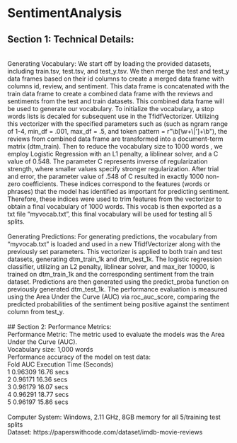 # SentimentAnalysis
## Section 1: Technical Details:
<br />
Generating Vocabulary:
	We start off by loading the provided datasets, including train.tsv, test.tsv, and test_y.tsv. We then merge the test and test_y data frames based on their id columns to create a merged data frame with columns id, review, and sentiment. This data frame is concatenated with the train data frame to create a combined data frame with the reviews and sentiments from the test and train datasets. This combined data frame will be used to generate our vocabulary. To initialize the vocabulary, a stop words lists is decaled for subsequent use in the TfidfVectorizer. Utilizing this vectorizer with the specified parameters such as (such as ngram range of 1-4, min_df = .001, max_df = .5, and token pattern = r”\b[\w+\|']+\b"), the reviews from combined data frame are transformed into a document-term matrix (dtm_train). Then to reduce the vocabulary size to 1000 words , we employ Logistic Regression with an L1 penalty, a liblinear solver, and a C value of 0.548. The parameter C represents inverse of regularization strength, where smaller values specify stronger regularization. After trial and error, the parameter value of .548 of C resulted in exactly 1000 non-zero coefficients. These indices correspond to the features (words or phrases) that the model has identified as important for predicting sentiment. Therefore, these indices were used to trim features from the vectorizer to obtain a final vocabulary of 1000 words. This vocab is then exported as a txt file “myvocab.txt”, this final vocabulary will be used for testing all 5 splits.
<br />
<br />
Generating Predictions:
	For generating predictions, the vocabulary from “myvocab.txt” is loaded and used in a new TfidfVectorizer along with the previously set parameters. This vectorizer is applied to both train and test datasets, generating dtm_train_1k and dtm_test_1k. The logistic regression classifier, utilizing an L2 penalty, liblinear solver, and max_iter 10000, is trained on dtm_train_1k and the corresponding sentiment from the train dataset. Predictions are then generated using the predict_proba function on previously generated dtm_test_1k. The performance evaluation is measured using the Area Under the Curve (AUC) via roc_auc_score, comparing the predicted probabilities of the sentiment being positive against the sentiment column from test_y.
<br />
<br />
## Section 2: Performance Metrics: 
<br />
Performance Metric: The metric used to evaluate the models was the Area Under the Curve (AUC). 
<br />
Vocabulary size: 1,000 words
<br />
Performance accuracy of the model on test data:
<br />
Fold	AUC	Execution Time (Seconds)
<br />
1	0.96309	16.76 secs
<br />
2	0.96171	16.36 secs
<br />
3	0.96179	16.07 secs
<br />
4	0.96291	18.77 secs
<br />
5	0.96197	15.86 secs
<br />
<br />
Computer System: Windows, 2.11 GHz, 8GB memory for all 5/training test splits 
<br />
Dataset: https://paperswithcode.com/dataset/imdb-movie-reviews
